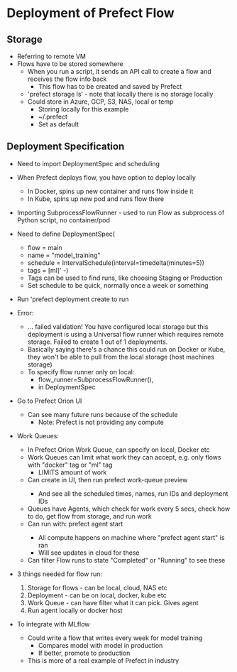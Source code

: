 # Deployment of Prefect Flow

## Storage
- Referring to remote VM
- Flows have to be stored somewhere
	- When you run a script, it sends an API call to create a flow and receives the flow info back
		- This flow has to be created and saved by Prefect
	- 'prefect storage ls' - note that locally there is no storage locally
	- Could store in Azure, GCP, S3, NAS, local or temp
		- Storing locally for this example
		- ~/.prefect
		- Set as default

## Deployment Specification
- Need to import DeploymentSpec and scheduling
- When Prefect deploys flow, you have option to deploy locally
	- In Docker, spins up new container and runs flow inside it
	- In Kube, spins up new pod and runs flow there 
- Importing SubprocessFlowRunner - used to run Flow as subprocess of Python script, no container/pod
- Need to define DeploymentSpec(
	- flow = main
	- name = "model_training"
	- schedule = IntervalSchedule(interval=timedelta(minutes=5))
	- tags = [ml]'
	-) 
	- Tags can be used to find runs, like choosing Staging or Production
	- Set schedule to be quick, normally once a week or something
- Run 'prefect deployment create <python file> to run
- Error: 
	- ... failed validation! You have configured local storage but 
		this deployment is using a Universal flow runner which requires remote storage.
		Failed to create 1 out of 1 deployments.
	- Basically saying there's a chance this could run on Docker or Kube, they won't be able to pull from the local storage (host machines storage)
	- To specify flow runner only on local:
		- flow_runner=SubprocessFlowRunner(),
		- in DeploymentSpec
- Go to Prefect Orion UI
	- Can see many future runs because of the schedule
		- Note: Prefect is not providing any compute
- Work Queues:
	- In Prefect Orion Work Queue, can specify on local, Docker etc
	- Work Queues can limit what work they can accept, e.g. only flows with "docker" tag or "ml" tag
		- LIMITS amount of work
	- Can create in UI, then run prefect work-queue preview <queue id>
		- And see all the scheduled times, names, run IDs and deployment IDs
	- Queues have Agents, which check for work every 5 secs, check how to do, get flow from storage, and run work
	- Can run with:	 prefect agent start <queue id>
		- All compute happens on machine where "prefect agent start" is ran
		- Will see updates in cloud for these
	- Can filter Flow runs to state "Completed" or "Running" to see these 

- 3 things needed for flow run:
	1. Storage for flows - can be local, cloud, NAS etc
	2. Deployment - can be on local, docker, kube etc
	3. Work Queue - can have filter what it can pick. Gives agent
	4. Run agent locally or docker host

- To integrate with MLflow
	- Could write a flow that writes every week for model training
		- Compares model with model in production
		- If better, promote to production
	- This is more of a real example of Prefect in industry

